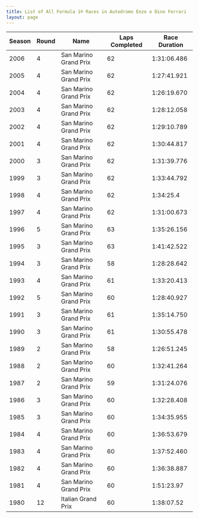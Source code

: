 ```yaml
---
title: List of All Formula 1® Races in Autodromo Enzo e Dino Ferrari
layout: page
---
```



| Season | Round | Name | Laps Completed | Race Duration |
|--|--|--|--|--|
| 2006 | 4 | San Marino Grand Prix | 62 | 1:31:06.486 |
| 2005 | 4 | San Marino Grand Prix | 62 | 1:27:41.921 |
| 2004 | 4 | San Marino Grand Prix | 62 | 1:26:19.670 |
| 2003 | 4 | San Marino Grand Prix | 62 | 1:28:12.058 |
| 2002 | 4 | San Marino Grand Prix | 62 | 1:29:10.789 |
| 2001 | 4 | San Marino Grand Prix | 62 | 1:30:44.817 |
| 2000 | 3 | San Marino Grand Prix | 62 | 1:31:39.776 |
| 1999 | 3 | San Marino Grand Prix | 62 | 1:33:44.792 |
| 1998 | 4 | San Marino Grand Prix | 62 | 1:34:25.4 |
| 1997 | 4 | San Marino Grand Prix | 62 | 1:31:00.673 |
| 1996 | 5 | San Marino Grand Prix | 63 | 1:35:26.156 |
| 1995 | 3 | San Marino Grand Prix | 63 | 1:41:42.522 |
| 1994 | 3 | San Marino Grand Prix | 58 | 1:28:28.642 |
| 1993 | 4 | San Marino Grand Prix | 61 | 1:33:20.413 |
| 1992 | 5 | San Marino Grand Prix | 60 | 1:28:40.927 |
| 1991 | 3 | San Marino Grand Prix | 61 | 1:35:14.750 |
| 1990 | 3 | San Marino Grand Prix | 61 | 1:30:55.478 |
| 1989 | 2 | San Marino Grand Prix | 58 | 1:26:51.245 |
| 1988 | 2 | San Marino Grand Prix | 60 | 1:32:41.264 |
| 1987 | 2 | San Marino Grand Prix | 59 | 1:31:24.076 |
| 1986 | 3 | San Marino Grand Prix | 60 | 1:32:28.408 |
| 1985 | 3 | San Marino Grand Prix | 60 | 1:34:35.955 |
| 1984 | 4 | San Marino Grand Prix | 60 | 1:36:53.679 |
| 1983 | 4 | San Marino Grand Prix | 60 | 1:37:52.460 |
| 1982 | 4 | San Marino Grand Prix | 60 | 1:36:38.887 |
| 1981 | 4 | San Marino Grand Prix | 60 | 1:51:23.97 |
| 1980 | 12 | Italian Grand Prix | 60 | 1:38:07.52 |


